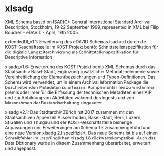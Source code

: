 
# xIsadg

XML Schema based on ISAD(G): General International Standard Archival Description, Stockholm, 19-22 September 1999, represented in XML bei Filip Boudrez - eDAVID - April, 19th 2005

extendedDI_v1.1: Erweiterung des eDAVID Schemas isad.xsd durch die KOST-Geschäftsstelle im KOST Projekt bentō: Schnittstellenspezifikation für die digitale Langzeitarchivierung als Schnittstellenspezifikation für Descriptive Information

xIsadg_v1.6: Erweiterung des KOST Projekt bentō XML Schemas durch das Staatsarchiv Basel-Stadt, Ergänzung zusätzlicher Metadatenelemente sowie Vereinheitlichung der Elementbezeichnungen und Typen-Definitionen. Das Schema wird verwendet, um in einem Archival Information Package die beschreibenden Metadaten zu erfassen. Komplementär hierzu wird immer premis oder lmer für die Erfassung der technischen Metadaten eines AIP und zur Abbildung von Aktivitäten während des Ingests und von  Massnahmen der Bestandserhaltung eingesetzt

xIsadg_v2.1: Das Stadtarchiv Zürich hat 2017 zusammen mit den Staatsarchiven Appenzell Ausserrhoden, Basel-Stadt, Bern, Luzern, St.Gallen und Thurgau und der KOST-Geschäftsstelle bisherige Anpassungen und Erweiterungen am Schema 1.6  zusammengeführt und eine neue Version xIsadg 2.1 spezifiziert. Das neue Schema ist bis auf einen Schreibfehler im ursprünglichen xIsadg 1.6 rückwärtskompatibel. Auch das Data Dictionary wurde in diesem Zusammenhang überarbeitet, erweitert und angepasst.
